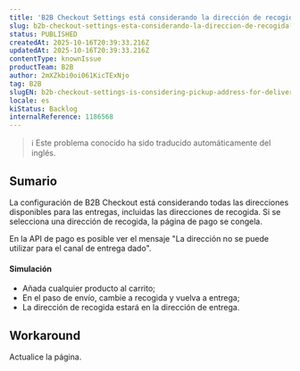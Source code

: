 ```yaml
---
title: 'B2B Checkout Settings está considerando la dirección de recogida para las entregas'
slug: b2b-checkout-settings-esta-considerando-la-direccion-de-recogida-para-las-entregas
status: PUBLISHED
createdAt: 2025-10-16T20:39:33.216Z
updatedAt: 2025-10-16T20:39:33.216Z
contentType: knownIssue
productTeam: B2B
author: 2mXZkbi0oi061KicTExNjo
tag: B2B
slugEN: b2b-checkout-settings-is-considering-pickup-address-for-deliveries
locale: es
kiStatus: Backlog
internalReference: 1186568
---
```


>ℹ️ Este problema conocido ha sido traducido automáticamente del inglés.

## Sumario


La configuración de B2B Checkout está considerando todas las direcciones disponibles para las entregas, incluidas las direcciones de recogida. Si se selecciona una dirección de recogida, la página de pago se congela.

En la API de pago es posible ver el mensaje "La dirección no se puede utilizar para el canal de entrega dado".


#### Simulación



- Añada cualquier producto al carrito;
- En el paso de envío, cambie a recogida y vuelva a entrega;
- La dirección de recogida estará en la dirección de entrega.

## Workaround


Actualice la página.


